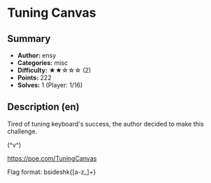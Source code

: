 Tuning Canvas
===

## Summary

* **Author:** ensy
* **Categories:** misc
* **Difficulty:** ★★☆☆☆ (2)
* **Points:** 222
* **Solves:** 1 (Player: 1/16)

## Description (en)

Tired of tuning keyboard's success, the author decided to make this challenge.

(^v^)

https://poe.com/TuningCanvas

Flag format: bsideshk{[a-z_]+}





